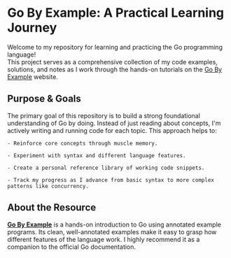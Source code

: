 # Go By Example: A Practical Learning Journey

Welcome to my repository for learning and practicing the Go programming language! <br>
This project serves as a comprehensive collection of my code examples, solutions, and notes as I work through the hands-on tutorials on the [Go By Example](https://gobyexample.com/) website.

## Purpose & Goals

The primary goal of this repository is to build a strong foundational understanding of Go by doing. 
Instead of just reading about concepts, I'm actively writing and running code for each topic. This approach helps to:

    - Reinforce core concepts through muscle memory.

    - Experiment with syntax and different language features.

    - Create a personal reference library of working code snippets.

    - Track my progress as I advance from basic syntax to more complex patterns like concurrency.

## About the Resource

**[Go By Example](https://gobyexample.com/)** is a hands-on introduction to Go using annotated example programs.
Its clean, well-annotated examples make it easy to grasp how different features of the language work.
I highly recommend it as a companion to the official Go documentation.

